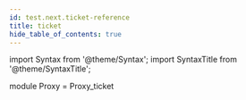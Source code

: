 ```yaml
---
id: test.next.ticket-reference
title: ticket
hide_table_of_contents: true
---
```

import Syntax from '@theme/Syntax';
import SyntaxTitle from '@theme/SyntaxTitle';



module Proxy = Proxy_ticket

